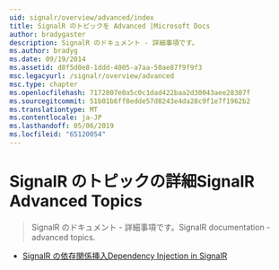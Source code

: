 ```yaml
---
uid: signalr/overview/advanced/index
title: SignalR のトピックを Advanced |Microsoft Docs
author: bradygaster
description: SignalR のドキュメント - 詳細事項です。
ms.author: bradyg
ms.date: 09/19/2014
ms.assetid: d8f5d0e8-1ddd-4005-a7aa-50ae87f9f9f3
msc.legacyurl: /signalr/overview/advanced
msc.type: chapter
ms.openlocfilehash: 7172807e0a5c0c1dad422baa2d30043aee28307f
ms.sourcegitcommit: 51b01b6ff8edde57d8243e4da28c9f1e7f1962b2
ms.translationtype: MT
ms.contentlocale: ja-JP
ms.lasthandoff: 05/06/2019
ms.locfileid: "65120054"
---
```

# <a name="signalr-advanced-topics"></a><span data-ttu-id="74882-103">SignalR のトピックの詳細</span><span class="sxs-lookup"><span data-stu-id="74882-103">SignalR Advanced Topics</span></span>

> <span data-ttu-id="74882-104">SignalR のドキュメント - 詳細事項です。</span><span class="sxs-lookup"><span data-stu-id="74882-104">SignalR documentation - advanced topics.</span></span>

- [<span data-ttu-id="74882-105">SignalR の依存関係挿入</span><span class="sxs-lookup"><span data-stu-id="74882-105">Dependency Injection in SignalR</span></span>](dependency-injection.md)
